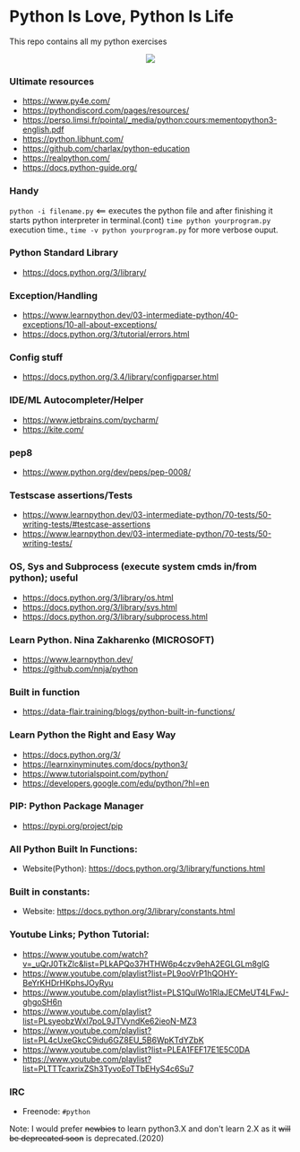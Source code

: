 # Python Is Love, Python Is Life
This repo contains all my python exercises

<p align="center">
  <img src="https://www.python.org/static/community_logos/python-logo-master-v3-TM.png"/>
</p>

### Ultimate resources
* https://www.py4e.com/
* https://pythondiscord.com/pages/resources/
* https://perso.limsi.fr/pointal/_media/python:cours:mementopython3-english.pdf
* https://python.libhunt.com/
* https://github.com/charlax/python-education
* https://realpython.com/
* https://docs.python-guide.org/

### Handy
`python -i filename.py` <== executes the python file and after finishing it starts python interpreter in terminal.(cont)
`time python yourprogram.py` execution time., `time -v python yourprogram.py` for more verbose ouput.

### Python Standard Library
* https://docs.python.org/3/library/

### Exception/Handling
* https://www.learnpython.dev/03-intermediate-python/40-exceptions/10-all-about-exceptions/
* https://docs.python.org/3/tutorial/errors.html

### Config stuff
* https://docs.python.org/3.4/library/configparser.html

### IDE/ML Autocompleter/Helper
* https://www.jetbrains.com/pycharm/
* https://kite.com/

### pep8
* https://www.python.org/dev/peps/pep-0008/

### Testscase assertions/Tests
* https://www.learnpython.dev/03-intermediate-python/70-tests/50-writing-tests/#testcase-assertions
* https://www.learnpython.dev/03-intermediate-python/70-tests/50-writing-tests/

### OS, Sys and Subprocess (execute system cmds in/from python); useful
* https://docs.python.org/3/library/os.html
* https://docs.python.org/3/library/sys.html
* https://docs.python.org/3/library/subprocess.html

### Learn Python. Nina Zakharenko (MICROSOFT)
* https://www.learnpython.dev/
* https://github.com/nnja/python

### Built in function
* https://data-flair.training/blogs/python-built-in-functions/

### Learn Python the Right and Easy Way
* https://docs.python.org/3/
* https://learnxinyminutes.com/docs/python3/
* https://www.tutorialspoint.com/python/
* https://developers.google.com/edu/python/?hl=en


### PIP: Python Package Manager
* https://pypi.org/project/pip

### All Python Built In Functions:
* Website(Python): https://docs.python.org/3/library/functions.html

### Built in constants:
* Website: https://docs.python.org/3/library/constants.html

### Youtube Links; Python Tutorial:
- https://www.youtube.com/watch?v=_uQrJ0TkZlc&list=PLkAPQo37HTHW6p4czv9ehA2EGLGLm8glG
- https://www.youtube.com/playlist?list=PL9ooVrP1hQOHY-BeYrKHDrHKphsJOyRyu
- https://www.youtube.com/playlist?list=PLS1QulWo1RIaJECMeUT4LFwJ-ghgoSH6n
- https://www.youtube.com/playlist?list=PLsyeobzWxl7poL9JTVyndKe62ieoN-MZ3
- https://www.youtube.com/playlist?list=PL4cUxeGkcC9idu6GZ8EU_5B6WpKTdYZbK
- https://www.youtube.com/playlist?list=PLEA1FEF17E1E5C0DA
- https://www.youtube.com/playlist?list=PLTTTcaxrixZSh3TyvoEoTTbEHyS4c6Su7

### IRC
* Freenode: `#python`

Note: I would prefer ~~newbies~~ to learn python3.X and don't learn 2.X as it ~~will be deprecated soon~~ is deprecated.(2020)

